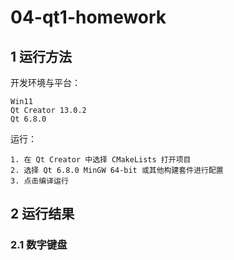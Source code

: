 # 04-qt1-homework

## 1 运行方法

开发环境与平台：

    Win11
    Qt Creator 13.0.2
    Qt 6.8.0

运行：

    1. 在 Qt Creator 中选择 CMakeLists 打开项目
    2. 选择 Qt 6.8.0 MinGW 64-bit 或其他构建套件进行配置
    3. 点击编译运行

## 2 运行结果

### 2.1 数字键盘
